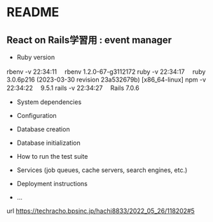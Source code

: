 # README

## React on Rails学習用 : event manager

* Ruby version

rbenv -v                                                                                              22:34:11
　rbenv 1.2.0-67-g3112172
ruby -v                                                                                              22:34:17
　ruby 3.0.6p216 (2023-03-30 revision 23a532679b) [x86_64-linux]
npm -v                                                                                               22:34:22
　9.5.1
rails -v                                                                                             22:34:27
　Rails 7.0.6


* System dependencies

* Configuration

* Database creation

* Database initialization

* How to run the test suite

* Services (job queues, cache servers, search engines, etc.)

* Deployment instructions

* ...

url
https://techracho.bpsinc.jp/hachi8833/2022_05_26/118202#5
